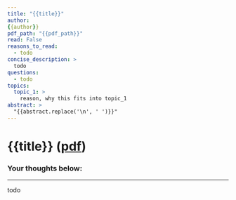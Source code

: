 ```yaml
---
title: "{{title}}"
author: 
{{author}}
pdf_path: "{{pdf_path}}"
read: False
reasons_to_read:
  - todo
concise_description: >
  todo
questions:
  - todo
topics:
  topic_1: >
    reason, why this fits into topic_1
abstract: >
  "{{abstract.replace('\n', ' ')}}"
---
```

# {{title}} ([pdf]({{pdf_path}}))
### Your thoughts below:
---
todo